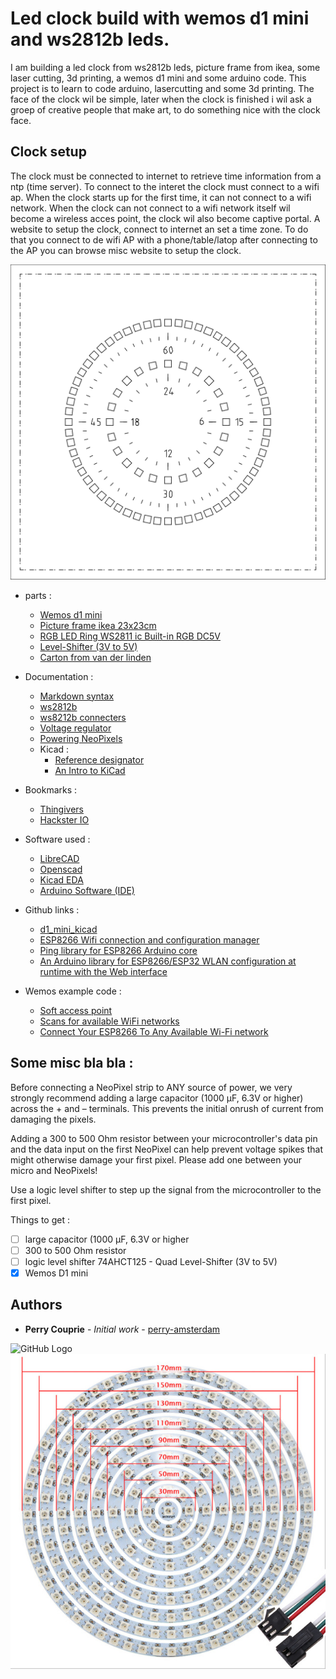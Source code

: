 # Led clock build with wemos d1 mini and ws2812b leds.

I am building a led clock from ws2812b leds, picture frame from ikea, some laser cutting, 3d printing, a wemos d1 mini and some arduino code. This project is to learn to code arduino, lasercutting and some 3d printing. The face of the clock wil be simple, later when the clock is finished i wil ask a groep of creative people that make art, to do something nice with the clock face.

## Clock setup

The clock must be connected to internet to retrieve time information from a ntp (time server). To connect to the interet the clock must connect to a wifi ap. When the clock starts up for the first time, it can not connect to a wifi network. When the clock can not connect to a wifi network itself wil become a wireless acces point, the clock wil also become captive portal. A website to setup the clock, connect to internet an set a time zone. To do that you connect to de wifi AP with a phone/table/latop after connecting to the AP you can browse misc website to setup the clock.

![GitHub Logo](images/led-clock-face.svg)

- parts : 
    - [Wemos d1 mini](https://wiki.wemos.cc/products:d1:d1_mini)
    - [Picture frame ikea 23x23cm](https://www.ikea.com/nl/nl/catalog/products/00378403/)
    - [RGB LED Ring WS2811 ic Built-in RGB DC5V](https://www.aliexpress.com/item/32809169128.html?productId=32809169128&productSubject=Addressable-pixel-WS2812B-Ring-1-8-12-16-24-32-40-48-60-93-241-LEDs&spm=a2g0s.9042311.0.0.38f94c4dSoYWRi)
    - [Level-Shifter (3V to 5V)]( https://www.adafruit.com/product/1787)
    - [Carton from van der linden](https://www.vanderlindewebshop.com/nl (clock face))
    
- Documentation :
  - [Markdown syntax](https://guides.github.com/features/mastering-markdown/)
  - [ws2812b](https://cdn-shop.adafruit.com/datasheets/WS2812B.pdf)
  - [ws8212b connecters](https://www.aliexpress.com/popular/connector-ws2812b.html)
  - [Voltage regulator](https://www.youtube.com/watch?v=GSzVs7_aW-Y)
  - [Powering NeoPixels](https://learn.adafruit.com/adafruit-neopixel-uberguide/powering-neopixels)
  - Kicad :
    - [Reference designator](https://en.wikipedia.org/wiki/Reference_designator)
    - [An Intro to KiCad](https://www.youtube.com/watch?v=vaCVh2SAZY4)

- Bookmarks :
  - [Thingivers](https://www.thingiverse.com/)
  - [Hackster IO](https://www.hackster.io/)
    
- Software used :
  - [LibreCAD](https://librecad.org/)
  - [Openscad](https://www.openscad.org/)
  - [Kicad EDA](http://kicad-pcb.org/)
  - [Arduino Software (IDE)](https://www.arduino.cc/en/Main/Software)
  
 - Github links :
   - [d1_mini_kicad](https://github.com/jerome-labidurie/d1_mini_kicad)
   - [ESP8266 Wifi connection and configuration manager](https://github.com/mariacarlinahernandez/ConfigManager)
   - [Ping library for ESP8266 Arduino core](https://github.com/dancol90/ESP8266Ping)
   - [An Arduino library for ESP8266/ESP32 WLAN configuration at runtime with the Web interface](https://github.com/Hieromon/AutoConnect)
   
 - Wemos example code :
    - [Soft access point](https://arduino-esp8266.readthedocs.io/en/latest/esp8266wifi/soft-access-point-examples.html)
    - [Scans for available WiFi networks](https://www.arduino.cc/en/Reference/WiFiScanNetworks)
    - [Connect Your ESP8266 To Any Available Wi-Fi network](https://ubidots.com/blog/connect-your-esp8266-to-any-available-wi-fi-network/)

## Some misc bla bla : 

Before connecting a NeoPixel strip to ANY source of power, we very strongly recommend adding a large capacitor (1000 µF, 6.3V or higher) across the + and – terminals. This prevents the initial onrush of current from damaging the pixels.

Adding a 300 to 500 Ohm resistor between your microcontroller's data pin and the data input on the first NeoPixel can help prevent voltage spikes that might otherwise damage your first pixel. Please add one between your micro and NeoPixels!

Use a logic level shifter to step up the signal from the microcontroller to the first pixel.

Things to get : 
- [ ] large capacitor (1000 µF, 6.3V or higher
- [ ] 300 to 500 Ohm resistor
- [ ] logic level shifter 74AHCT125 - Quad Level-Shifter (3V to 5V)   
- [x] Wemos D1 mini

## Authors

* **Perry Couprie** - *Initial work* - [perry-amsterdam](https://github.com/perry-amsterdam)

![GitHub Logo](https://www.ikea.com/nl/nl/images/products/ribba-fotolijst-wit__0638327_PE698851_S4.JPG)
![GitHub Logo](images/ws2812b-leds.jpeg)


